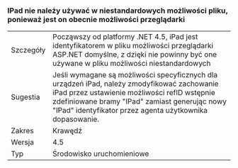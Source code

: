 ### <a name="ipad-should-not-be-used-in-custom-capabilities-file-because-it-is-now-a-browser-capability"></a>IPad nie należy używać w niestandardowych możliwości pliku, ponieważ jest on obecnie możliwości przeglądarki

|   |   |
|---|---|
|Szczegóły|Począwszy od platformy .NET 4.5, iPad jest identyfikatorem w pliku możliwości przeglądarki ASP.NET domyślne, z dzięki nie powinny być one używane w pliku możliwości niestandardowych|
|Sugestia|Jeśli wymagane są możliwości specyficznych dla urządzeń iPad, należy zmodyfikować zachowanie iPad przez ustawienie możliwości refID wstępnie zdefiniowane bramy &quot;IPad&quot; zamiast generując nowy &quot;IPad&quot; identyfikator przez agenta użytkownika dopasowanie.|
|Zakres|Krawędź|
|Wersja|4.5|
|Typ|Środowisko uruchomieniowe|

